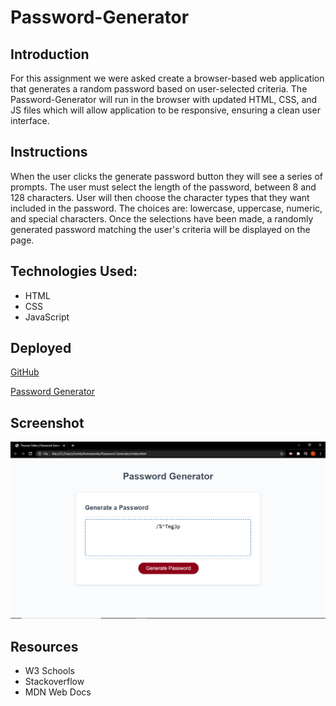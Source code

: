 # Password-Generator
## Introduction

For this assignment we were asked create a browser-based web application that generates a random password based on user-selected criteria. The Password-Generator will run in the browser with updated HTML, CSS, and JS files which will allow application to be responsive, ensuring a clean user interface. 

## Instructions

When the user clicks the generate password button they will see a series of prompts. The user must select the length of the password, between 8 and 128 characters. User will then choose the character types that they want included in the password. The choices are: lowercase, uppercase, numeric, and special characters. Once the selections have been made, a randomly generated password matching the user's criteria will be displayed on the page.  


## Technologies Used:

* HTML
* CSS
* JavaScript

## Deployed

[GitHub](https://github.com/TomFallon9/Password-Generator)

[Password Generator](https://tomfallon9.github.io/Password-Generator/)

## Screenshot
![Screenshot](https://github.com/TomFallon9/Password-Generator/blob/master/screenshot.png?raw=true)

## Resources
* W3 Schools
* Stackoverflow
* MDN Web Docs


